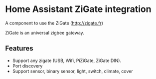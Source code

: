 # Home Assistant ZiGate integration

A component to use the ZiGate (<http://zigate.fr>)

ZiGate is an universal zigbee gateway.

## Features

* Support any zigate (USB, Wifi, PiZiGate, ZiGate DIN).
* Port discovery
* Support sensor, binary sensor, light, switch, climate, cover
